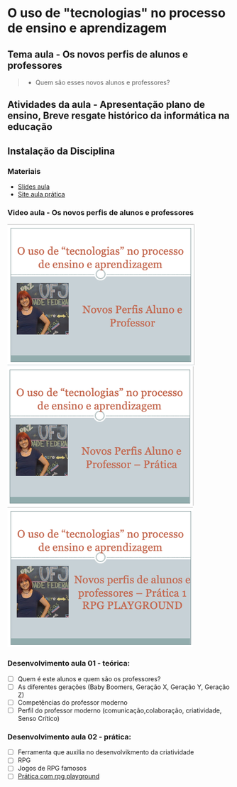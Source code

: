 # O uso de "tecnologias" no processo de ensino e aprendizagem
## Tema aula - Os novos perfis de alunos e professores
 
>  * Quem são esses novos alunos e professores?

## Atividades da aula - Apresentação plano de ensino, Breve resgate histórico da informática na educação

## Instalação da Disciplina

### Materiais
- [Slides aula](novos_perfis.pdf)
- [Site aula prática](https://rpgplayground.com)


### Video aula  -  Os novos perfis de alunos e professores
[![Aula - Novos perfis alunos e professores](capa_aula02.png)](https://youtu.be/2yiNoIprd74)
[![Aula Prática - Novos perfis alunos e professores - RPG PLAYGROUND - PARTE 1](capa_aula03.png)](https://youtu.be/Wp_e4jgpJws)
[![Aula Prática - Novos perfis alunos e professores - RPG PLAYGROUND - PARTE 2](capa_aula03_1.png)](https://youtu.be/ol6_uwFAW00)

### Desenvolvimento aula 01 - teórica: 

- [ ]  Quem é este alunos e quem são os professores?
- [ ]  As diferentes gerações (Baby Boomers, Geração X, Geração Y, Geração Z)
- [ ]  Competências do professor moderno
- [ ]  Perfil do professor moderno (comunicação,colaboração, criatividade, Senso Crítico)

### Desenvolvimento aula 02 - prática: 
- [ ]  Ferramenta que auxilia no desenvolvikmento da criatividade
- [ ]  RPG
- [ ]  Jogos de RPG famosos
- [ ]  [Prática com rpg playground](https://rpgplayground.com)
